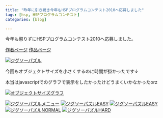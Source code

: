 ```yaml
---
title: "昨年に引き続き今年もHSPプログラムコンテスト2010へ応募しました"
tags: [hsp, HSPプログラムコンテスト]
categories: [blog]

---
```


今年も懲りずにHSPプログラムコンテスト2010へ応募しました。

[作者ページ][1] [作品ページ][2]

<a   href="/public/images/2010_0824_puzzle_ss_04.png" rel="lytebox[x2010_0829]" title="ジグソーパズル"><img src="/public/images/2010_0824_puzzle_ss_04.jpg" alt="ジグソーパズル" /></a>

今回もオブジェクトサイズを小さくするのに時間が掛かったです↓

本当はjavascriptでのグラフで表示をしたかったけどうまくいかなかったorz

<a   href="/public/images/2010_0829_puzzle_object_size.png" rel="lytebox[x2010_0829]" title="オブジェクトサイズグラフ"><img src="/public/images/2010_0829_puzzle_object_size.jpg" alt="オブジェクトサイズグラフ" /></a>



  
<a   href="/public/images/2010_0824_puzzle_ss_01.png" rel="lytebox[x2010_0829]" title="ジグソーパズルメニュー"><img src="/public/images/2010_0824_puzzle_ss_01.jpg" alt="ジグソーパズルメニュー" /></a> <a   href="/public/images/2010_0824_puzzle_ss_02.png" rel="lytebox[x2010_0829]" title="ジグソーパズルEASY"><img src="/public/images/2010_0824_puzzle_ss_02.jpg" alt="ジグソーパズルEASY" /></a> <a   href="/public/images/2010_0824_puzzle_ss_03.png" rel="lytebox[x2010_0829]" title="ジグソーパズルEASY"><img src="/public/images/2010_0824_puzzle_ss_03.jpg" alt="ジグソーパズルEASY" /></a> <a   href="/public/images/2010_0824_puzzle_ss_04.png" rel="lytebox[x2010_0829]" title="ジグソーパズルNORMAL"><img src="/public/images/2010_0824_puzzle_ss_04.jpg" alt="ジグソーパズルNORMAL" /></a> <a   href="/public/images/2010_0824_puzzle_ss_05.png" rel="lytebox[x2010_0829]" title="ジグソーパズルHARD"><img src="/public/images/2010_0824_puzzle_ss_05.jpg" alt="ジグソーパズルHARD" /></a>

 [1]: http://hsp.tv/contest2010/entry.php?id=5&mode=author
 [2]: http://hsp.tv/contest2010/entry.php?id=91
